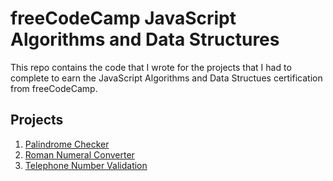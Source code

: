 # freeCodeCamp JavaScript Algorithms and Data Structures

This repo contains the code that I wrote for the projects that I had to complete to earn the JavaScript Algorithms and Data Structues certification from freeCodeCamp.

## Projects

1. [Palindrome Checker](https://github.com/libbi-mylah/fcc-02-javascript-algorithms-data-structures/blob/main/palindromeChecker.js)
2. [Roman Numeral Converter](https://github.com/libbi-mylah/fcc-02-javascript-algorithms-data-structures/commit/660108612bf5cb9e7c58253f7a19af922bfc0b96)
3. [Telephone Number Validation](https://github.com/libbi-mylah/fcc-02-javascript-algorithms-data-structures/blob/main/telephoneNumberValidation.js)
